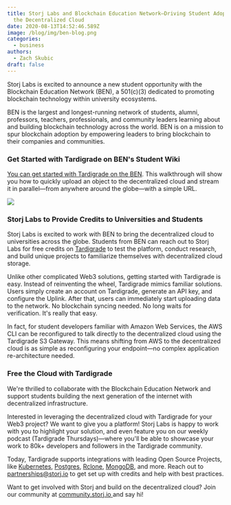 ```yaml
---
title: Storj Labs and Blockchain Education Network—Driving Student Adoption of
  the Decentralized Cloud
date: 2020-08-13T14:52:46.589Z
image: /blog/img/ben-blog.png
categories:
  - business
authors:
  - Zach Skubic
draft: false
---
```

Storj Labs is excited to announce a new student opportunity with the Blockchain Education Network (BEN), a 501(c)(3) dedicated to promoting blockchain technology within university ecosystems.

BEN is the largest and longest-running network of students, alumni, professors, teachers, professionals, and community leaders learning about and building blockchain technology across the world. BEN is on a mission to spur blockchain adoption by empowering leaders to bring blockchain to their companies and communities.

### Get Started with Tardigrade on BEN's Student Wiki

[You can get started with Tardigrade on the BEN](<https://learn.blockchainedu.org/en/get-started-with-tardigrade>). This walkthrough will show you how to quickly upload an object to the decentralized cloud and stream it in parallel—from anywhere around the globe—with a simple URL.

![](/blog/img/ben-image-1.png)

### Storj Labs to Provide Credits to Universities and Students

Storj Labs is excited to work with BEN to bring the decentralized cloud to universities across the globe. Students from BEN can reach out to Storj Labs for free credits on [Tardigrade](https://tardigrade.io/) to test the platform, conduct research, and build unique projects to familiarize themselves with decentralized cloud storage.

Unlike other complicated Web3 solutions, getting started with Tardigrade is easy. Instead of reinventing the wheel, Tardigrade mimics familiar solutions. Users simply create an account on Tardigrade, generate an API key, and configure the Uplink. After that, users can immediately start uploading data to the network. No blockchain syncing needed. No long waits for verification. It's really that easy.

In fact, for student developers familiar with Amazon Web Services, the AWS CLI can be reconfigured to talk directly to the decentralized cloud using the Tardigrade S3 Gateway. This means shifting from AWS to the decentralized cloud is as simple as reconfiguring your endpoint—no complex application re-architecture needed.

### Free the Cloud with Tardigrade

We're thrilled to collaborate with the Blockchain Education Network and support students building the next generation of the internet with decentralized infrastructure.

Interested in leveraging the decentralized cloud with Tardigrade for your Web3 project? We want to give you a platform! Storj Labs is happy to work with you to highlight your solution, and even feature you on our weekly podcast (Tardigrade Thursdays)—where you'll be able to showcase your work to 80k+ developers and followers in the Tardigrade community.

Today, Tardigrade supports integrations with leading Open Source Projects, like [Kubernetes](https://documentation.tardigrade.io/how-tos/kubernetes-backup-via-velero), [Postgres](https://documentation.tardigrade.io/how-tos/backup), [Rclone](https://documentation.tardigrade.io/how-tos/sync-files-with-rclone), [MongoDB](https://www.mongodb.com/blog/post/cloud-native-enterprise-data-management-tardigrade), and more. Reach out to [partnerships@storj.io](mailto:partnerships@storj.io) to get set up with credits and help with best practices.

Want to get involved with Storj and build on the decentralized cloud? Join our community at [community.storj.io ](https://forum.storj.io/)and say hi!